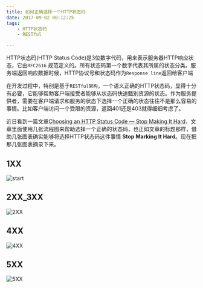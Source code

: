 ```yaml
---
title: 如何正确选择一个HTTP状态码
date: 2017-09-02 00:12:25
tags:
    - HTTP状态码
    - RESTful 

---
```


HTTP状态码(HTTP Status Code)是3位数字代码，用来表示服务器HTTP响应状态，它由`RFC2616` 规范定义的。所有状态码第一个数字代表其所属的状态分类。服务端返回响应数据时候，HTTP协议号和状态码作为`Response line`返回给客户端

在开发过程中，特别是基于`RESTful架构`，一个语义正确的HTTP状态码，显得十分有必要，它能够帮助客户端接受者能够从状态码快速甄别资源的状态。作为服务提供者，需要在客户端请求和服务的状态下选择一个正确的状态往往不是那么容易的事情。比如客户端访问一个受限的资源，返回401还是403就得细细考虑了。
<!-- more -->
近日看到一篇文章[Choosing an HTTP Status Code — Stop Making It Hard](http://racksburg.com/choosing-an-http-status-code/)，文章里面使用几张流程图来帮助选择一个正确的状态码，也正如文章的标题那样，借助几张图表确实能够将选择HTTP状态码这件事情 **Stop Marking It Hard**。现在把那几张图表摘录下来。

## 1XX
![start](http://static.cyub.vip/images//http_status_flowchart/start.png)

## 2XX_3XX
![2XX](http://static.cyub.vip/images//http_status_flowchart/2xx_3xx.png)

## 4XX
![4XX](http://static.cyub.vip/images//http_status_flowchart/4xx.png)

## 5XX
![5XX](http://static.cyub.vip/images//http_status_flowchart/5xx.png)

